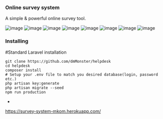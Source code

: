 ### Online survey system

A simple & powerful online survey tool.


![image](https://user-images.githubusercontent.com/42850304/103446393-56750800-4c7f-11eb-8115-2c41fa44931c.png)
![image](https://user-images.githubusercontent.com/42850304/103446639-46aaf300-4c82-11eb-807b-ba474ecd657c.png)
![image](https://user-images.githubusercontent.com/42850304/103446689-b9b46980-4c82-11eb-9045-3603c5b9fa78.png)
![image](https://user-images.githubusercontent.com/42850304/103446696-ce90fd00-4c82-11eb-8afa-5b833704953c.png)
![image](https://user-images.githubusercontent.com/42850304/103446702-df417300-4c82-11eb-8618-6b3d5a8d1751.png)
![image](https://user-images.githubusercontent.com/42850304/103446710-0a2bc700-4c83-11eb-882d-4567262bc63c.png)
![image](https://user-images.githubusercontent.com/42850304/103446923-29c3ef00-4c85-11eb-8816-7e3773669c22.png)
![image](https://user-images.githubusercontent.com/42850304/103446907-0f8a1100-4c85-11eb-81ce-cce228675d0b.png)

### Installing

#Standard Laravel installation

```shell
git clone https://github.com/dmMonster/helpdesk
cd helpdesk
composer install
# Setup your .env file to match you desired database(login, password etc.)
php artisan key:generate
php artisan migrate --seed
npm run production
```
-
https://survey-system-mkom.herokuapp.com/
